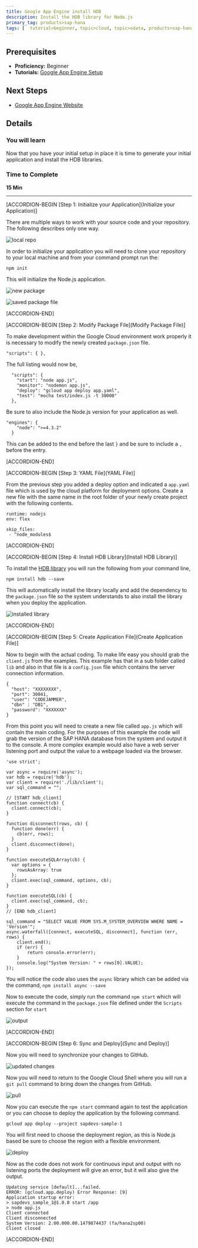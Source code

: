 ```yaml
---
title: Google App Engine install HDB
description: Install the HDB library for Node.js
primary_tag: products>sap-hana
tags: [  tutorial>beginner, topic>cloud, topic>odata, products>sap-hana, products>sap-hana\,-express-edition  ]
---
```


## Prerequisites  
 - **Proficiency:** Beginner
 - **Tutorials:** [Google App Engine Setup](https://www.sap.com/developer/tutorials/gae-setup.html)


## Next Steps
 - [Google App Engine Website](https://www.sap.com/developer/tutorials/gae-webapp.html)

## Details
### You will learn  
Now that you have your initial setup in place it is time to generate your initial application and install the HDB libraries.

### Time to Complete
**15 Min**

---

[ACCORDION-BEGIN [Step 1: Initialize your Application](Initialize your Application)]

There are multiple ways to work with your source code and your repository. The following describes only one way.

![local repo](1.png)

In order to initialize your application you will need to clone your repository to your local machine and from your command prompt run the:

`npm init`

This will initialize the Node.js application.

![new package](2.png)

![saved package file](3.png)


[ACCORDION-END]

[ACCORDION-BEGIN [Step 2: Modify Package File](Modify Package File)]

To make development within the Google Cloud environment work properly it is necessary to modify the newly created `package.json` file.

`"scripts": { },`

The full listing would now be,

```
  "scripts": {
    "start": "node app.js",
    "monitor": "nodemon app.js",
    "deploy": "gcloud app deploy app.yaml",
    "test": "mocha test/index.js -t 30000"
  },
```

Be sure to also include the Node.js version for your application as well.

```
"engines": {
    "node": ">=4.3.2"
  }
```

This can be added to the end before the last `}` and be sure to include a `,` before the entry.



[ACCORDION-END]


[ACCORDION-BEGIN [Step 3: YAML File](YAML File)]

From the previous step you added a deploy option and indicated a `app.yaml` file which is used by the cloud platform for deployment options. Create a new file with the same name in the root folder of your newly create project with the following contents.

```
runtime: nodejs
env: flex

skip_files:
 - ^node_modules$
```


[ACCORDION-END]

[ACCORDION-BEGIN [Step 4: Install HDB Library](Install HDB Library)]

To install the [HDB library](https://github.com/SAP/node-hdb) you will run the following from your command line,

`npm install hdb --save`

This will automatically install the library locally and add the dependency to the `package.json` file so the system understands to also install the library when you deploy the application.

![installed library](4.png)


[ACCORDION-END]

[ACCORDION-BEGIN [Step 5: Create Application File](Create Application File)]

Now to begin with the actual coding. To make life easy you should grab the `client.js` from the examples. This example has that in a sub folder called `lib` and also in that file is a `config.json` file which contains the server connection information.

```
{
  "host": "XXXXXXXX",
  "port": 30041,
  "user": "CODEJAMMER",
  "dbn" : "DB1",
  "password": "XXXXXXX"
}
```
From this point you will need to create a new file called `app.js` which will contain the main coding. For the purposes of this example the code will grab the version of the SAP HANA database from the system and output it to the console. A more complex example would also have a web server listening port and output the value to a webpage loaded via the browser.

```
'use strict';

var async = require('async');
var hdb = require('hdb');
var client = require('./lib/client');
var sql_command = "";

// [START hdb_client]
function connect(cb) {
  client.connect(cb);
}

function disconnect(rows, cb) {
  function done(err) {
    cb(err, rows);
  }
  client.disconnect(done);
}

function executeSQLArray(cb) {
  var options = {
    rowsAsArray: true
  };
  client.exec(sql_command, options, cb);
}

function executeSQL(cb) {
  client.exec(sql_command, cb);
}
// [END hdb_client]

sql_command = "SELECT VALUE FROM SYS.M_SYSTEM_OVERVIEW WHERE NAME = 'Version'";
async.waterfall([connect, executeSQL, disconnect], function (err, rows) {
    client.end();
    if (err) {
        return console.error(err);
    }
    console.log("System Version: " + rows[0].VALUE);
});
```

You will notice the code also uses the `async` library which can be added via the command, `npm install async --save`

Now to execute the code, simply run the command `npm start` which will execute the command in the `package.json` file defined under the `Scripts` section for `start`

![output](5.png)


[ACCORDION-END]

[ACCORDION-BEGIN [Step 6: Sync and Deploy](Sync and Deploy)]

Now you will need to synchronize your changes to GitHub.

![updated changes](6.png)

Now you will need to return to the Google Cloud Shell where you will run a `git pull` command to bring down the changes from GitHub.

![pull](7.png)

Now you can execute the `npm start` command again to test the application or you can choose to deploy the application by the following command.

`gcloud app deploy --project sapdevs-sample-1`

You will first need to choose the deployment region, as this is Node.js based be sure to choose the region with a flexible environment.

![deploy](8.png)

Now as the code does not work for continuous input and output with no listening ports the deployment will give an error, but it will also give the output.

```
Updating service [default]...failed.                                                                                                                                        
ERROR: (gcloud.app.deploy) Error Response: [9]
Application startup error:
> sapdevs_sample_1@1.0.0 start /app
> node app.js
Client connected
Client disconnected
System Version: 2.00.000.00.1479874437 (fa/hana2sp00)
Client closed
```


[ACCORDION-END]



